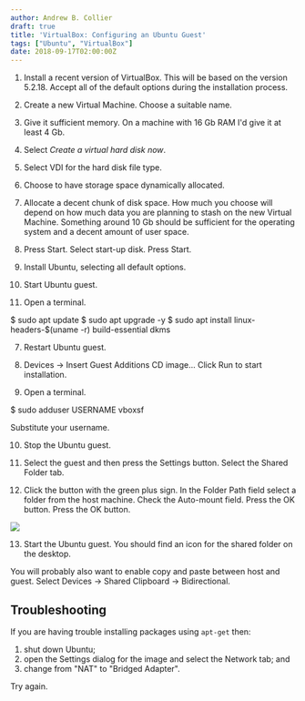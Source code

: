 ```yaml
---
author: Andrew B. Collier
draft: true
title: 'VirtualBox: Configuring an Ubuntu Guest'
tags: ["Ubuntu", "VirtualBox"]
date: 2018-09-17T02:00:00Z
---
```


1. Install a recent version of VirtualBox. This will be based on the version 5.2.18. Accept all of the default options during the installation process.

2. Create a new Virtual Machine. Choose a suitable name.

2. Give it sufficient memory. On a machine with 16 Gb RAM I'd give it at least 4 Gb.

2. Select *Create a virtual hard disk now*.

2. Select VDI for the hard disk file type.

2. Choose to have storage space dynamically allocated.

2. Allocate a decent chunk of disk space. How much you choose will depend on how much data you are planning to stash on the new Virtual Machine. Something around 10 Gb should be sufficient for the operating system and a decent amount of user space.

3. Press Start. Select start-up disk. Press Start.

4. Install Ubuntu, selecting all default options.

5. Start Ubuntu guest.

6. Open a terminal.

$ sudo apt update
$ sudo apt upgrade -y
$ sudo apt install linux-headers-$(uname -r) build-essential dkms

7. Restart Ubuntu guest.

8. Devices -> Insert Guest Additions CD image... Click Run to start installation.

9. Open a terminal.

$ sudo adduser USERNAME vboxsf

Substitute your username.

10. Stop the Ubuntu guest.

11. Select the guest and then press the Settings button. Select the Shared Folder tab.

12. Click the button with the green plus sign. In the Folder Path field select a folder from the host machine. Check the Auto-mount field. Press the OK button. Press the OK button.

![](/img/2018/09/virtualbox-shared-folder.png)

13. Start the Ubuntu guest. You should find an icon for the shared folder on the desktop.

You will probably also want to enable copy and paste between host and guest. Select Devices -> Shared Clipboard -> Bidirectional.

## Troubleshooting

If you are having trouble installing packages using `apt-get` then:

1. shut down Ubuntu;
2. open the Settings dialog for the image and select the Network tab; and
3. change from "NAT" to "Bridged Adapter".

Try again.
